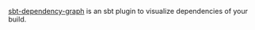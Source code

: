 [sbt-dependency-graph](https://github.com/jrudolph/sbt-dependency-graph/) is an sbt plugin to visualize dependencies of your build.

